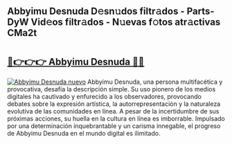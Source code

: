 ## Abbyimu Desnuda D𝚎sn𝚞dos filtr𝚊dos - Parts-DyW Vid𝚎os filtr𝚊dos - N𝚞evas f𝚘tos atr𝚊ctivas CMa2t

# <h2><a href="http://mb6y9wv.tromn.icu/?c=Abbyimu+Desnuda">🔗👉👉👉 Abbyimu Desnuda 🔗🔗</a></h2>

[![Abbyimu Desnuda nuevo](https://i.imgur.com/pEAQMta.gif)](http://mb6y9wv.tromn.icu/?c=Abbyimu+Desnuda)
Abbyimu Desnuda, una persona multifacética y provocativa, desafía la descripción simple. Su uso pionero de los medios digitales ha cautivado y enfurecido a los observadores, provocando debates sobre la expresión artística, la autorrepresentación y la naturaleza evolutiva de las comunidades en línea. A pesar de la incertidumbre de sus próximas acciones, su huella en la cultura en línea es imborrable. Impulsado por una determinación inquebrantable y un carisma innegable, el progreso de Abbyimu Desnuda en el mundo digital es ilimitado.
